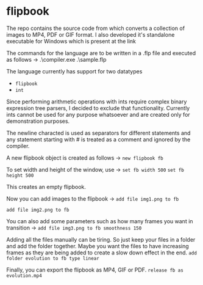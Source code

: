 # flipbook

The repo contains the source code from which converts a collection of images to MP4, PDF or GIF format. I also developed it's standalone executable for Windows which is present at the link 

The commands for the language are to be written in a .flp file and executed as follows ->
.\compiler.exe .\sample.flp

The language currently has support for two datatypes
- `flipbook`
- `int`

Since performing arithmetic operations with ints require complex binary expression tree parsers, I decided to exclude that functionality. Currently ints cannot be used for any purpose whatsoever and are created only for demonstration purposes.

The newline characted is used as separators for different statements and any statement starting with # is treated as a comment and ignored by the compiler.

A new flipbook object is created as follows ->
`new flipbook fb`

To set width and height of the window, use ->
`set fb width 500`
`set fb height 500`

This creates an empty flipbook.

Now you can add images to the flipbook ->
`add file img1.png to fb`

`add file img2.png to fb`

You can also add some parameters such as how many frames you want in transition ->
`add file img3.png to fb smoothness 150`

Adding all the files manually can be tiring. So just keep your files in a folder and add the folder together. Maybe you want the files to have increasing frames as they are being added to create a slow down effect in the end.
`add folder evolution to fb type linear`

Finally, you can export the flipbook as MP4, GIF or PDF.
`release fb as evolution.mp4`


